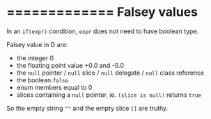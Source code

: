 =============
Falsey values
=============

In an `if(expr)` condition, `expr` does not need to have boolean type.

Falsey value in D are:
- the integer 0
- the floating point value +0.0 and -0.0
- the `null` pointer / `null` slice / `null` delegate / `null` class reference
- the boolean `false`
- enum members equal to 0
- slices containing a `null` pointer, ie. `(slice is null)` returns `true`

So the empty string `""` and the empty slice `[]` are truthy.
